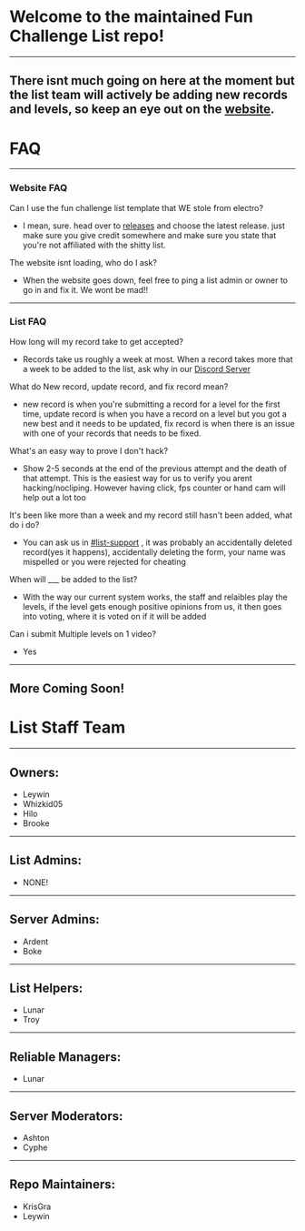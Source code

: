 # Welcome to the maintained Fun Challenge List repo!
---
There isnt much going on here at the moment but the list team will actively be adding new records and levels, so keep an eye out on the [website](https://https://fcl.leywin7799.repl.co/).
---
# FAQ
---
### Website FAQ
Can I use the fun challenge list template that WE stole from electro?
- I mean, sure. head over to [releases](https://github.com/ElectroFlameOfficial/gdshittylist/releases) and choose the latest release. just make sure you give credit somewhere and make sure you state that you're not affiliated with the shitty list.

The website isnt loading, who do I ask?
- When the website goes down, feel free to ping a list admin or owner to go in and fix it. We wont be mad!! 
---
### List FAQ
How long will my record take to get accepted? 
- Records take us roughly a week at most. When a record takes more that a week to be added to the list, ask why in our [Discord Server](https://discord.gg/NwJBKt5VGG)

What do New record, update record, and fix record mean? 
- new record is when you're submitting a record for a level for the first time, update record is when you have a record on a level but you got a new best and it needs to be updated, fix record is when there is an issue with one of your records that needs to be fixed.

What's an easy way to prove I don't hack?
- Show 2-5 seconds at the end of the previous attempt and the death of that attempt. This is the easiest way for us to verify you arent hacking/nocliping. However having click, fps counter or hand cam will help out a lot too

It's been like more than a week and my record still hasn't been added, what do i do?
- You can ask us in [#list-support](https://discord.gg/hMWejbcuHJ) , it was probably an accidentally deleted record(yes it happens), accidentally deleting the form, your name was mispelled or you were rejected for cheating

When will ___ be added to the list? 
- With the way our current system works, the staff and relaibles play the levels, if the level gets enough positive opinions from us, it then goes into voting, where it is voted on if it will be added

Can i submit Multiple levels on 1 video?
- Yes
---
More Coming Soon!
---
# List Staff Team
---
## Owners:
- Leywin
- Whizkid05
- Hilo
- Brooke
---
## List Admins:
- NONE!
---
## Server Admins:
- Ardent
- Boke
---
## List Helpers:
- Lunar
- Troy
---
## Reliable Managers:
- Lunar
---
## Server Moderators:
- Ashton
- Cyphe
---
## Repo Maintainers:
- KrisGra
- Leywin
